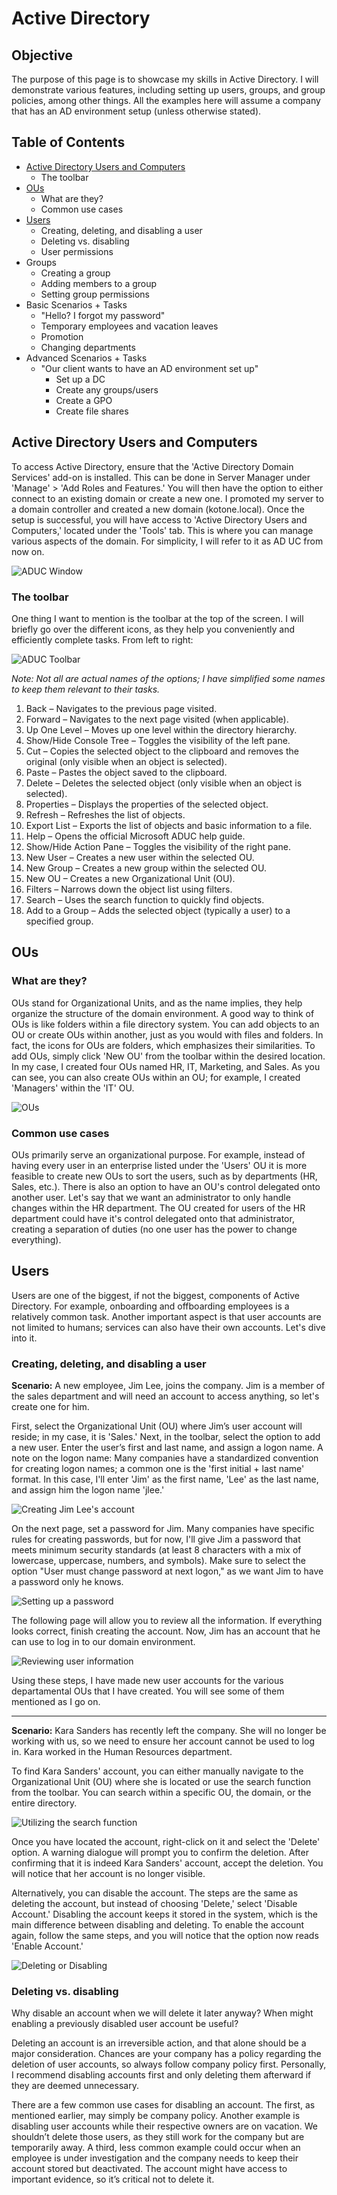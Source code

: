 # Active Directory
## Objective
The purpose of this page is to showcase my skills in Active Directory. I will demonstrate various features, including setting up users, groups, and group policies, among other things. All the examples here will assume a company that has an AD environment setup (unless otherwise stated). 

<!-- As I learn new features, I will update this page to reflect on what I have learned. -->

## Table of Contents
<!-- - Installing Active Directory -->
- [Active Directory Users and Computers](https://github.com/HolyYewfelle/Active-Directory-Project/blob/main/Active%20Directory.md#active-directory-users-and-computers)
    - The toolbar 
- [OUs](https://github.com/HolyYewfelle/Active-Directory-Project/blob/main/Active%20Directory.md#ous)
    - What are they?
    - Common use cases
- [Users](https://github.com/HolyYewfelle/Active-Directory-Project/blob/main/Active%20Directory.md#users)
    - Creating, deleting, and disabling a user
    - Deleting vs. disabling
    - User permissions
- Groups
    - Creating a group
    - Adding members to a group
    - Setting group permissions
- Basic Scenarios + Tasks
    - "Hello? I forgot my password"
    - Temporary employees and vacation leaves
    - Promotion
    - Changing departments
- Advanced Scenarios + Tasks
    - "Our client wants to have an AD environment set up"
        - Set up a DC
        - Create any groups/users
        - Create a GPO
        - Create file shares

<!-- ## Installing Active Directory -->
## Active Directory Users and Computers
<!-- Mention toolbar location for future easy reference. -->
To access Active Directory, ensure that the 'Active Directory Domain Services' add-on is installed. This can be done in Server Manager under 'Manage' > 'Add Roles and Features.' You will then have the option to either connect to an existing domain or create a new one. I promoted my server to a domain controller and created a new domain (kotone.local). Once the setup is successful, you will have access to 'Active Directory Users and Computers,' located under the 'Tools' tab. This is where you can manage various aspects of the domain. For simplicity, I will refer to it as AD UC from now on.

![ADUC Window](https://github.com/user-attachments/assets/70a138c8-7afd-48e6-859c-b8f9f7c9e782)

### The toolbar
One thing I want to mention is the toolbar at the top of the screen. I will briefly go over the different icons, as they help you conveniently and efficiently complete tasks. From left to right:

![ADUC Toolbar](https://github.com/user-attachments/assets/ea5f9dab-9f50-48f8-9155-821cec29e121)

*Note: Not all are actual names of the options; I have simplified some names to keep them relevant to their tasks.*

1. Back – Navigates to the previous page visited.
2. Forward – Navigates to the next page visited (when applicable).
3. Up One Level – Moves up one level within the directory hierarchy.
4. Show/Hide Console Tree – Toggles the visibility of the left pane.
5. Cut – Copies the selected object to the clipboard and removes the original (only visible when an object is selected).
6. Paste – Pastes the object saved to the clipboard.
7. Delete – Deletes the selected object (only visible when an object is selected).
8. Properties – Displays the properties of the selected object.
9. Refresh – Refreshes the list of objects.
10. Export List – Exports the list of objects and basic information to a file.
11. Help – Opens the official Microsoft ADUC help guide.
12. Show/Hide Action Pane – Toggles the visibility of the right pane.
13. New User – Creates a new user within the selected OU.
14. New Group – Creates a new group within the selected OU.
15. New OU – Creates a new Organizational Unit (OU).
16. Filters – Narrows down the object list using filters.
17. Search – Uses the search function to quickly find objects.
18. Add to a Group – Adds the selected object (typically a user) to a specified group.


## OUs
### What are they?
OUs stand for Organizational Units, and as the name implies, they help organize the structure of the domain environment. A good way to think of OUs is like folders within a file directory system. You can add objects to an OU or create OUs within another, just as you would with files and folders. In fact, the icons for OUs are folders, which emphasizes their similarities. To add OUs, simply click 'New OU' from the toolbar within the desired location. In my case, I created four OUs named HR, IT, Marketing, and Sales. As you can see, you can also create OUs within an OU; for example, I created 'Managers' within the 'IT' OU.

![OUs](https://github.com/user-attachments/assets/e1d17991-be21-4633-9927-bc5cc6e9ebff)

### Common use cases
OUs primarily serve an organizational purpose. For example, instead of having every user in an enterprise listed under the 'Users' OU it is more feasible to create new OUs to sort the users, such as by departments (HR, Sales, etc.). There is also an option to have an OU's control delegated onto another user. Let's say that we want an administrator to only handle changes within the HR department. The OU created for users of the HR department could have it's control delegated onto that administrator, creating a separation of duties (no one user has the power to change everything).

## Users
Users are one of the biggest, if not the biggest, components of Active Directory. For example, onboarding and offboarding employees is a relatively common task. Another important aspect is that user accounts are not limited to humans; services can also have their own accounts. Let's dive into it.

### Creating, deleting, and disabling a user
**Scenario:** A new employee, Jim Lee, joins the company. Jim is a member of the sales department and will need an account to access anything, so let's create one for him.

First, select the Organizational Unit (OU) where Jim’s user account will reside; in my case, it is 'Sales.' Next, in the toolbar, select the option to add a new user. Enter the user’s first and last name, and assign a logon name. A note on the logon name: Many companies have a standardized convention for creating logon names; a common one is the 'first initial + last name' format. In this case, I'll enter 'Jim' as the first name, 'Lee' as the last name, and assign him the logon name 'jlee.'

![Creating Jim Lee's account](https://github.com/user-attachments/assets/603ae22b-b344-446e-a533-13f350ea1e12)


On the next page, set a password for Jim. Many companies have specific rules for creating passwords, but for now, I'll give Jim a password that meets minimum security standards (at least 8 characters with a mix of lowercase, uppercase, numbers, and symbols). Make sure to select the option "User must change password at next logon," as we want Jim to have a password only he knows.

![Setting up a password](https://github.com/user-attachments/assets/c52f4c7c-97b8-4605-a4be-8bbb0151be39)


The following page will allow you to review all the information. If everything looks correct, finish creating the account. Now, Jim has an account that he can use to log in to our domain environment.

![Reviewing user information](https://github.com/user-attachments/assets/34ed7efb-c32b-4a1f-a7a2-b4338dbd80cb) 

Using these steps, I have made new user accounts for the various departamental OUs that I have created. You will see some of them mentioned as I go on.

---
**Scenario:** Kara Sanders has recently left the company. She will no longer be working with us, so we need to ensure her account cannot be used to log in. Kara worked in the Human Resources department.

To find Kara Sanders' account, you can either manually navigate to the Organizational Unit (OU) where she is located or use the search function from the toolbar. You can search within a specific OU, the domain, or the entire directory.

![Utilizing the search function](https://github.com/user-attachments/assets/2c4257c7-7a20-41b4-990b-57fb0c34318b)

Once you have located the account, right-click on it and select the 'Delete' option. A warning dialogue will prompt you to confirm the deletion. After confirming that it is indeed Kara Sanders' account, accept the deletion. You will notice that her account is no longer visible.

Alternatively, you can disable the account. The steps are the same as deleting the account, but instead of choosing 'Delete,' select 'Disable Account.' Disabling the account keeps it stored in the system, which is the main difference between disabling and deleting. To enable the account again, follow the same steps, and you will notice that the option now reads 'Enable Account.'

![Deleting or Disabling](https://github.com/user-attachments/assets/392f8632-284d-494f-9d12-edad29fc23f3)


### Deleting vs. disabling
Why disable an account when we will delete it later anyway? When might enabling a previously disabled user account be useful?

Deleting an account is an irreversible action, and that alone should be a major consideration. Chances are your company has a policy regarding the deletion of user accounts, so always follow company policy first. Personally, I recommend disabling accounts first and only deleting them afterward if they are deemed unnecessary.

There are a few common use cases for disabling an account. The first, as mentioned earlier, may simply be company policy. Another example is disabling user accounts while their respective owners are on vacation. We shouldn’t delete those users, as they still work for the company but are temporarily away. A third, less common example could occur when an employee is under investigation and the company needs to keep their account stored but deactivated. The account might have access to important evidence, so it’s critical not to delete it.

<!-- ### User Permissions

## Groups

### Creating a Group

### Adding Members to a Group

### Setting Group Permissions

## Basic Scenarios + Tasks

## Advanced Scenarios + Task -->
